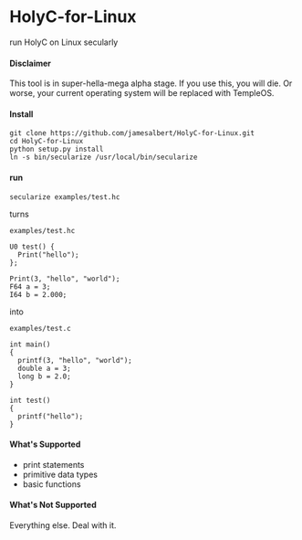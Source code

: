 # HolyC-for-Linux
run HolyC on Linux secularly

#### Disclaimer

This tool is in super-hella-mega alpha stage. If you use this, you will die. Or worse, your current operating system will be replaced with TempleOS.

#### Install

```
git clone https://github.com/jamesalbert/HolyC-for-Linux.git
cd HolyC-for-Linux
python setup.py install
ln -s bin/secularize /usr/local/bin/secularize
```

#### run

`secularize examples/test.hc`

turns

`examples/test.hc`
```
U0 test() {
  Print("hello");
};

Print(3, "hello", "world");
F64 a = 3;
I64 b = 2.000;
```

into

`examples/test.c`
```
int main()
{
  printf(3, "hello", "world");
  double a = 3;
  long b = 2.0;
}

int test()
{
  printf("hello");
}
```

#### What's Supported

- print statements
- primitive data types
- basic functions

#### What's Not Supported

Everything else. Deal with it.
